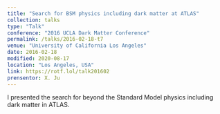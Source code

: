 ```yaml
---
title: "Search for BSM physics including dark matter at ATLAS"
collection: talks
type: "Talk"
conference: "2016 UCLA Dark Matter Conference"
permalink: /talks/2016-02-18-t7
venue: "University of California Los Angeles"
date: 2016-02-18
modified: 2020-08-17
location: "Los Angeles, USA"
link: https://rotf.lol/talk201602
prensentor: X. Ju
---
```


I presented the search for beyond the Standard Model physics including dark matter in ATLAS.

